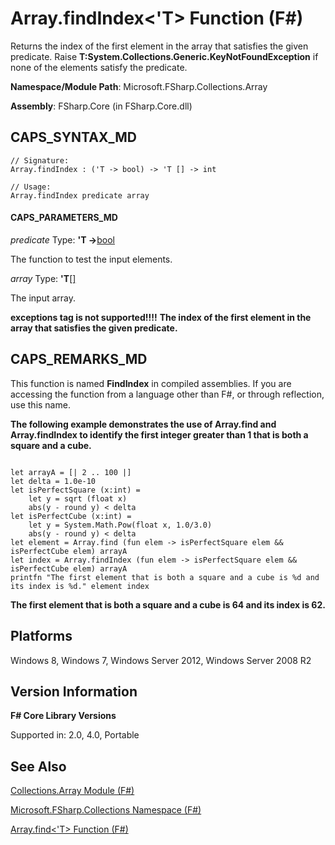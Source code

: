 # Array.findIndex<'T> Function (F#)

Returns the index of the first element in the array that satisfies the given predicate. Raise **T:System.Collections.Generic.KeyNotFoundException** if none of the elements satisfy the predicate.

**Namespace/Module Path**: Microsoft.FSharp.Collections.Array

**Assembly**: FSharp.Core (in FSharp.Core.dll)


## CAPS_SYNTAX_MD

```
// Signature:
Array.findIndex : ('T -> bool) -> 'T [] -> int

// Usage:
Array.findIndex predicate array
```

#### CAPS_PARAMETERS_MD
*predicate*
Type: **'T -&gt;**[bool](http://msdn.microsoft.com/en-us/library/89c0cf9c-49ce-4207-a3be-555851a67dd5)


The function to test the input elements.


*array*
Type: **'T**[[]](http://msdn.microsoft.com/en-us/library/def20292-9aae-4596-9275-b94e594f8493)


The input array.



**exceptions tag is not supported!!!!**
**The index of the first element in the array that satisfies the given predicate.**
## CAPS_REMARKS_MD
This function is named **FindIndex** in compiled assemblies. If you are accessing the function from a language other than F#, or through reflection, use this name.

**The following example demonstrates the use of Array.find and Array.findIndex to identify the first integer greater than 1 that is both a square and a cube.**
```

let arrayA = [| 2 .. 100 |]
let delta = 1.0e-10
let isPerfectSquare (x:int) =
    let y = sqrt (float x)
    abs(y - round y) < delta
let isPerfectCube (x:int) =
    let y = System.Math.Pow(float x, 1.0/3.0)
    abs(y - round y) < delta
let element = Array.find (fun elem -> isPerfectSquare elem && isPerfectCube elem) arrayA
let index = Array.findIndex (fun elem -> isPerfectSquare elem && isPerfectCube elem) arrayA
printfn "The first element that is both a square and a cube is %d and its index is %d." element index
```

**The first element that is both a square and a cube is 64 and its index is 62.**
## Platforms
Windows 8, Windows 7, Windows Server 2012, Windows Server 2008 R2


## Version Information
**F# Core Library Versions**

Supported in: 2.0, 4.0, Portable




## See Also
[Collections.Array Module &#40;F&#35;&#41;](Collections.Array+Module+%28F%23%29.md)

[Microsoft.FSharp.Collections Namespace &#40;F&#35;&#41;](Microsoft.FSharp.Collections+Namespace+%28F%23%29.md)

[Array.find&#60;'T&#62; Function &#40;F&#35;&#41;](Array.findL%27TR+Function+%28F%23%29.md)

